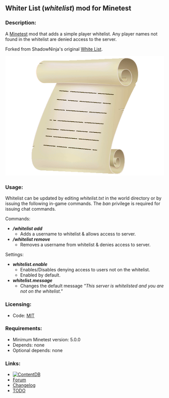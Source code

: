 ## Whiter List (*whitelist*) mod for Minetest

### Description:

A [Minetest][] mod that adds a simple player whitelist. Any player names not found in the whitelist are denied access to the server.

Forked from ShadowNinja's original [White List][].

![icon](icon.png)

### Usage:

Whitelist can be updated by editing *whitelist.txt* in the world directory or by issuing the following in-game commands. The *ban* privilege is required for issuing chat commands.

Commands:
- ***/whitelist add <name>***
	- Adds a username to whitelist & allows access to server.
- ***/whitelist remove <name>***
	- Removes a username from whitelist & denies access to server.

Settings:
- ***whitelist.enable***
	- Enables/Disables denying access to users not on the whitelist.
	- Enabled by default.
- ***whitelist.message***
	- Changes the default message *"This server is whitelisted and you are not on the whitelist."*

### Licensing:

- Code: [MIT](LICENSE.txt)

### Requirements:

- Minimum Minetest version: 5.0.0
- Depends: none
- Optional depends: none

### Links:

- [![ContentDB](https://content.minetest.net/packages/AntumDeluge/whitelist/shields/title/)](https://content.minetest.net/packages/AntumDeluge/whitelist/)
- [Forum](https://forum.minetest.net/viewtopic.php?t=18325)
- [Changelog](changelog.txt)
- [TODO](TODO.txt)


[Minetest]: http://www.minetest.net/
[White List]: https://forum.minetest.net/viewtopic.php?t=8434
